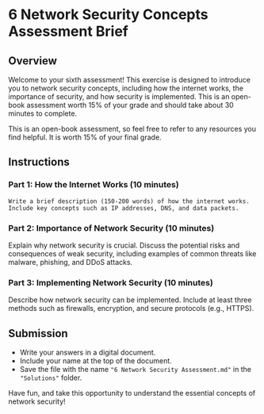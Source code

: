# 6 Network Security Concepts Assessment Brief

## Overview

Welcome to your sixth assessment! This exercise is designed to introduce you to network security concepts, including how the internet works, the importance of security, and how security is implemented. This is an open-book assessment worth 15% of your grade and should take about 30 minutes to complete.

This is an open-book assessment, so feel free to refer to any resources you find helpful. It is worth 15% of your final grade.

## Instructions

### Part 1: How the Internet Works (10 minutes)

    Write a brief description (150-200 words) of how the internet works. Include key concepts such as IP addresses, DNS, and data packets.

<!-- ### Example Answer

The internet is a global network of interconnected computers that communicate through a standardized set of protocols. Each device on the internet is assigned a unique IP address that allows it to be identified and located by other devices. When you enter a website address into your browser, a DNS (Domain Name System) server translates the human-readable address into an IP address. Data is then broken into smaller packets and sent over various routes across the network to its destination, where it is reassembled into the original message. -->

### Part 2: Importance of Network Security (10 minutes)

Explain why network security is crucial. Discuss the potential risks and consequences of weak security, including examples of common threats like malware, phishing, and DDoS attacks.

<!-- ### Example Explanation

Network security is crucial to protect sensitive data from unauthorized access, theft, and damage. Weak security can lead to various risks, such as malware infections, phishing attacks, and Distributed Denial of Service (DDoS) attacks, which can disrupt services and cause significant financial and reputational damage. For instance, a malware attack can compromise personal information, leading to identity theft, while a DDoS attack can shut down an organization's online services, resulting in lost revenue and customer trust. -->

### Part 3: Implementing Network Security (10 minutes)

Describe how network security can be implemented. Include at least three methods such as firewalls, encryption, and secure protocols (e.g., HTTPS).

<!-- ### Example Implementation

Network security can be implemented through various methods:

- **Firewalls:** Act as barriers between trusted and untrusted networks, monitoring and controlling incoming and outgoing network traffic based on predetermined security rules.
- **Encryption:** Protects data by converting it into a code that can only be deciphered with a key, ensuring that sensitive information remains confidential during transmission.
- **Secure Protocols:** Protocols like HTTPS ensure secure communication over the internet by encrypting data between the client and server, preventing interception and tampering. -->

## Submission

- Write your answers in a digital document.
- Include your name at the top of the document.
- Save the file with the name `"6 Network Security Assessment.md"` in the `"Solutions"` folder.

Have fun, and take this opportunity to understand the essential concepts of network security!





